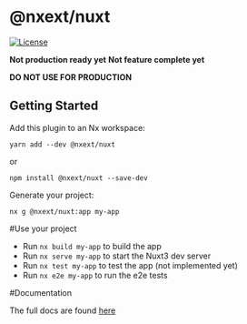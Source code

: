 # @nxext/nuxt

[![License](https://img.shields.io/npm/l/@nxext/svelte.svg?style=flat-square)]()

**Not production ready yet**
**Not feature complete yet**

**DO NOT USE FOR PRODUCTION**

## Getting Started

Add this plugin to an Nx workspace:

```
yarn add --dev @nxext/nuxt
```

or

```
npm install @nxext/nuxt --save-dev
```

Generate your project:

```
nx g @nxext/nuxt:app my-app
```

#Use your project

- Run `nx build my-app` to build the app
- Run `nx serve my-app` to start the Nuxt3 dev server
- Run `nx test my-app` to test the app (not implemented yet)
- Run `nx e2e my-app` to run the e2e tests

#Documentation

The full docs are found [here](https://nxext.dev/docs/nuxt/overview)
